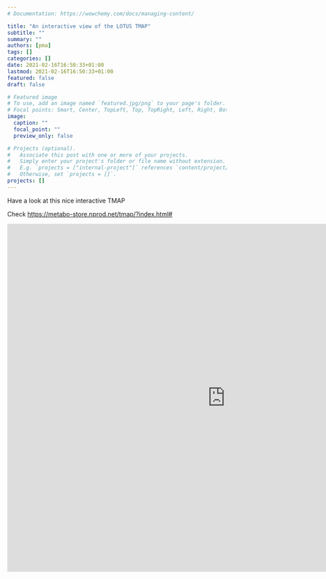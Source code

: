 ```yaml
---
# Documentation: https://wowchemy.com/docs/managing-content/

title: "An interactive view of the LOTUS TMAP"
subtitle: ""
summary: ""
authors: [pma]
tags: []
categories: []
date: 2021-02-16T16:50:33+01:00
lastmod: 2021-02-16T16:50:33+01:00
featured: false
draft: false

# Featured image
# To use, add an image named `featured.jpg/png` to your page's folder.
# Focal points: Smart, Center, TopLeft, Top, TopRight, Left, Right, BottomLeft, Bottom, BottomRight.
image:
  caption: ""
  focal_point: ""
  preview_only: false

# Projects (optional).
#   Associate this post with one or more of your projects.
#   Simply enter your project's folder or file name without extension.
#   E.g. `projects = ["internal-project"]` references `content/project/deep-learning/index.md`.
#   Otherwise, set `projects = []`.
projects: []
---
```



Have a look at this nice interactive TMAP 
<!--more-->


Check <https://metabo-store.nprod.net/tmap/?index.html#> 


<embed src="https://metabo-store.nprod.net/tmap/?index.html#" style="width:1000px; height: 800px;">
